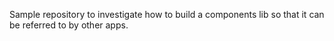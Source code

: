 Sample repository to investigate how to build a components lib so that it can be referred to by other apps.

